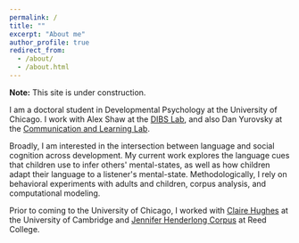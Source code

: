 ```yaml
---
permalink: /
title: ""
excerpt: "About me"
author_profile: true
redirect_from: 
  - /about/
  - /about.html
---
```


**Note:** This site is under construction.

I am a doctoral student in Developmental Psychology at the University of Chicago. I work with Alex Shaw at the [DIBS Lab](https://www.dibslab.uchicago.edu/), and also Dan Yurovsky at the [Communication and Learning Lab](https://callab.uchicago.edu/). 

Broadly, I am interested in the intersection between language and social cognition across development. My current work explores the language cues that children use to infer others' mental-states, as well as how children adapt their language to a listener's mental-state. Methodologically, I rely on behavioral experiments with adults and children, corpus analysis, and computational modeling.

Prior to coming to the University of Chicago, I worked with [Claire Hughes](https://www.cfr.cam.ac.uk/directory/ClaireHughes) at the University of Cambridge and [Jennifer Henderlong Corpus](https://www.reed.edu/psychology/faculty/corpus.html) at Reed College. 
